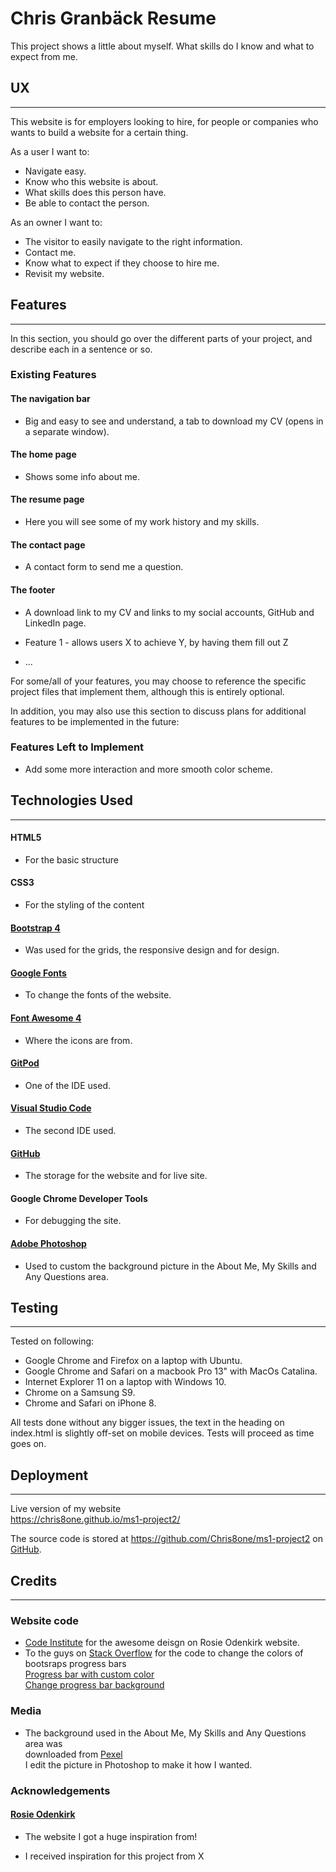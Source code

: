# Chris Granbäck Resume

This project shows a little about myself.
What skills do I know and what to expect from me.

## UX
 ***
This website is for employers looking to hire, for people or companies who wants to build a website for a certain thing.

As a user I want to:
- Navigate easy.
- Know who this website is about.
- What skills does this person have.
- Be able to contact the person.

As an owner I want to:
- The visitor to easily navigate to the right information.
- Contact me.
- Know what to expect if they choose to hire me.
- Revisit my website.

## Features
***
In this section, you should go over the different parts of your project, and describe each in a sentence or so.
 
### Existing Features

#### The navigation bar
- Big and easy to see and understand, a tab to download my CV (opens in a separate window).

#### The home page
- Shows some info about me.

#### The resume page
- Here you will see some of my work history and my skills.

#### The contact page
- A contact form to send me a question.

#### The footer
- A download link to my CV and links to my social accounts, GitHub and LinkedIn page.

- Feature 1 - allows users X to achieve Y, by having them fill out Z
- ...

For some/all of your features, you may choose to reference the specific project files that implement them, although this is entirely optional.

In addition, you may also use this section to discuss plans for additional features to be implemented in the future:

### Features Left to Implement
- Add some more interaction and more smooth color scheme.

## Technologies Used
***
#### HTML5
- For the basic structure

#### CSS3
- For the styling of the content

#### [Bootstrap 4](https://getbootstrap.com/)
- Was used for the grids, the responsive design and for design.

#### [Google Fonts](https://fonts.google.com/)
- To change the fonts of the website.

#### [Font Awesome 4](https://fontawesome.com/v4.7.0/)
- Where the icons are from.

#### [GitPod](https://gitpod.io/)
- One of the IDE used.

#### [Visual Studio Code](https://code.visualstudio.com/)
- The second IDE used.

#### [GitHub](https://github.com/)
- The storage for the website and for live site.

#### Google Chrome Developer Tools
- For debugging the site.

#### [Adobe Photoshop](https://www.adobe.com/Photoshop)
- Used to custom the background picture in the About Me, My Skills and Any Questions area.

## Testing
***
Tested on following:
- Google Chrome and Firefox on a laptop with Ubuntu.
- Google Chrome and Safari on a macbook Pro 13" with MacOs Catalina.
- Internet Explorer 11 on a laptop with Windows 10.
- Chrome on a Samsung S9.
- Chrome and Safari on iPhone 8.

All tests done without any bigger issues, the text in the heading on index.html is slightly off-set on mobile devices.
Tests will proceed as time goes on.

## Deployment
***
Live version of my website<br>
<https://chris8one.github.io/ms1-project2/>

The source code is stored at <https://github.com/Chris8one/ms1-project2> on [GitHub](https://github.com/).

## Credits
***
### Website code
- [Code Institute](https://codeinstitute.net/) for the awesome deisgn on Rosie Odenkirk website.
- To the guys on [Stack Overflow]() for the code to change the colors of bootsraps progress bars<br>
[Progress bar with custom color](https://stackoverflow.com/questions/26219670/how-can-i-change-color-of-bootstrap-progress-bar-with-custom-color)<br>
[Change progress bar background](https://stackoverflow.com/questions/23140484/change-bootstrap-progress-bar-background-not-the-bar-but-the-bars-background)

### Media
- The background used in the About Me, My Skills and Any Questions area was<br>
downloaded from [Pexel](https://www.pexels.com/)<br>
I edit the picture in Photoshop to make it how I wanted.

### Acknowledgements
#### [Rosie Odenkirk](https://chris8one.github.io/UCD-resume/)
- The website I got a huge inspiration from!


- I received inspiration for this project from X